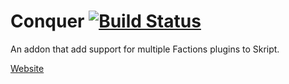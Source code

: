 # Conquer [![Build Status](http://andrew.t28.net:8080/buildStatus/icon?job=Skript-Addons/Conquer)](http://andrew.t28.net:8080/job/Skript-Addons/job/Conquer/)
An addon that add support for multiple Factions plugins to Skript.

[Website](https://addons.andrew.t28.net/conquer/)
